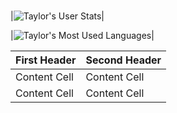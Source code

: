 # 
|![Taylor's User Stats](https://github-readme-stats.vercel.app/api?username=taylorrodriguez&show_icons=true&title_color=FFF&icon_color=E80000&text_color=FFF&bg_color=696969)|


|![Taylor's Most Used Languages](https://github-readme-stats.vercel.app/api/top-langs/?username=taylorrodriguez&layout=compact&title_color=FFF&text_color=FFF&bg_color=696969)|


| First Header  | Second Header |
| ------------- | ------------- |
| Content Cell  | Content Cell  |
| Content Cell  | Content Cell  |